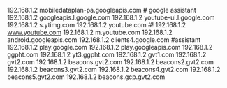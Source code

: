 192.168.1.2 mobiledataplan-pa.googleapis.com # google assistant
192.168.1.2 googleapis.l.google.com
192.168.1.2 youtube-ui.l.google.com
192.168.1.2 s.ytimg.com
192.168.1.2 youtube.com
#! 192.168.1.2 www.youtube.com
192.168.1.2 m.youtube.com
192.168.1.2 android.googleapis.com
192.168.1.2 clients4.google.com #assistant
192.168.1.2 play.google.com
192.168.1.2 play.googleapis.com
192.168.1.2 ggpht.com
192.168.1.2 yt3.ggpht.com
192.168.1.2 gvt1.com
192.168.1.2 gvt2.com
192.168.1.2 beacons.gvt2.com
192.168.1.2 beacons2.gvt2.com
192.168.1.2 beacons3.gvt2.com
192.168.1.2 beacons4.gvt2.com
192.168.1.2 beacons5.gvt2.com
192.168.1.2 beacons.gcp.gvt2.com

